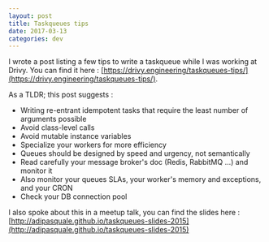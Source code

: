 ```yaml
---
layout: post
title: Taskqueues tips
date: 2017-03-13
categories: dev
---
```


I wrote a post listing a few tips to write a taskqueue while I was working at Drivy. You can find it here : [https://drivy.engineering/taskqueues-tips/](https://drivy.engineering/taskqueues-tips/).

As a TLDR; this post suggests :

- Writing re-entrant idempotent tasks that require the least number of arguments possible
- Avoid class-level calls
- Avoid mutable instance variables
- Specialize your workers for more efficiency
- Queues should be designed by speed and urgency, not semantically
- Read carefully your message broker's doc (Redis, RabbitMQ ...) and monitor it
- Also monitor your queues SLAs, your worker's memory and exceptions, and your CRON
- Check your DB connection pool

I also spoke about this in a meetup talk, you can find the slides here : [http://adipasquale.github.io/taskqueues-slides-2015](http://adipasquale.github.io/taskqueues-slides-2015)